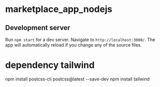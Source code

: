 # marketplace_app_nodejs

## Development server
Run `npm start` for a dev server. Navigate to `http://localhost:3000/`. The app will automatically reload if you change any of the source files.

# dependency tailwind
npm install postcss-cli postcss@latest --save-dev
npm install tailwind